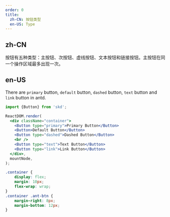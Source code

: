 ```yaml
---
order: 0
title:
  zh-CN: 按钮类型
  en-US: Type
---
```


## zh-CN

按钮有五种类型：主按钮、次按钮、虚线按钮、文本按钮和链接按钮。主按钮在同一个操作区域最多出现一次。

## en-US

There are `primary` button, `default` button, `dashed` button, `text` button and `link` button in antd.

```jsx
import {Button} from 'skd';

ReactDOM.render(
  <div className="container">
    <Button type="primary">Primary Button</Button>
    <Button>Default Button</Button>
    <Button type="dashed">Dashed Button</Button>
    <br />
    <Button type="text">Text Button</Button>
    <Button type="link">Link Button</Button>
  </div>,
  mountNode,
);
```

```css
.container {
    display: flex;
    margin: 10px;
    flex-wrap: wrap;
}
.container .ant-btn {
    margin-right: 8px;
    margin-bottom: 12px;
}
```
